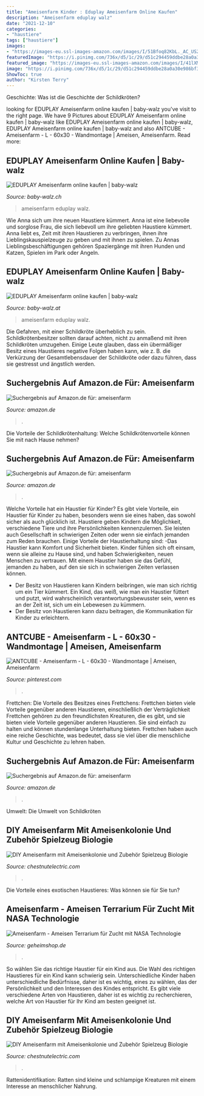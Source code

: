 ```yaml
---
title: "Ameisenfarm Kinder : Eduplay Ameisenfarm Online Kaufen"
description: "Ameisenfarm eduplay walz"
date: "2021-12-10"
categories:
- "haustiere"
tags: ["haustiere"]
images:
- "https://images-eu.ssl-images-amazon.com/images/I/51Bfoq82KbL._AC_US218_.jpg"
featuredImage: "https://i.pinimg.com/736x/d5/1c/29/d51c294459ddbe28a0a30e986bf32b06.jpg"
featured_image: "https://images-eu.ssl-images-amazon.com/images/I/41lXMOwPI0L._AC_US160_.jpg"
image: "https://i.pinimg.com/736x/d5/1c/29/d51c294459ddbe28a0a30e986bf32b06.jpg"
ShowToc: true
author: "Kirsten Terry"
---
```



Geschichte: Was ist die Geschichte der Schildkröten?

	

		
looking for EDUPLAY Ameisenfarm online kaufen | baby-walz you've visit to the right page. We have 9 Pictures about EDUPLAY Ameisenfarm online kaufen | baby-walz like EDUPLAY Ameisenfarm online kaufen | baby-walz, EDUPLAY Ameisenfarm online kaufen | baby-walz and also ANTCUBE - Ameisenfarm - L - 60x30 - Wandmontage | Ameisen, Ameisenfarm. Read more:
		
    
## EDUPLAY Ameisenfarm Online Kaufen | Baby-walz

<img loading=lazy src="https://images.baby-walz.ch/v2/470x470_r1/wcs/images/KI/852/852584_03/tif/eduplay-ameisenfarm-p1026673-1.jpg" onerror="this.onerror=null;this.src='https://tse2.mm.bing.net/th?id=OIP.wjUi5sIte0ocUakmZ2roXAAAAA&amp;pid=15.1';" alt="EDUPLAY Ameisenfarm online kaufen | baby-walz">

_Source: baby-walz.ch_

>ameisenfarm eduplay walz. 

	

Wie Anna sich um ihre neuen Haustiere kümmert.
Anna ist eine liebevolle und sorglose Frau, die sich liebevoll um ihre geliebten Haustiere kümmert. Anna liebt es, Zeit mit ihren Haustieren zu verbringen, ihnen ihre Lieblingskauspielzeuge zu geben und mit ihnen zu spielen. Zu Annas Lieblingsbeschäftigungen gehören Spaziergänge mit ihren Hunden und Katzen, Spielen im Park oder Angeln.

    
## EDUPLAY Ameisenfarm Online Kaufen | Baby-walz

<img loading=lazy src="https://images.baby-walz.at/v2/470x470_r1/wcs/images/KI/852/852584_01/tif/eduplay-ameisenfarm-p1026673-3.jpg" onerror="this.onerror=null;this.src='https://tse4.mm.bing.net/th?id=OIP.a_3Lni1Qbo7QE-Nd7jvBmQAAAA&amp;pid=15.1';" alt="EDUPLAY Ameisenfarm online kaufen | baby-walz">

_Source: baby-walz.at_

>ameisenfarm eduplay walz. 

	

Die Gefahren, mit einer Schildkröte überheblich zu sein.
Schildkrötenbesitzer sollten darauf achten, nicht zu anmaßend mit ihren Schildkröten umzugehen. Einige Leute glauben, dass ein übermäßiger Besitz eines Haustieres negative Folgen haben kann, wie z. B. die Verkürzung der Gesamtlebensdauer der Schildkröte oder dazu führen, dass sie gestresst und ängstlich werden.

    
## Suchergebnis Auf Amazon.de Für: Ameisenfarm

<img loading=lazy src="https://images-eu.ssl-images-amazon.com/images/I/51dbV1CY-fL._AC_US500_QL65_.jpg" onerror="this.onerror=null;this.src='https://tse1.mm.bing.net/th?id=OIP.3LsnzNcKacqjCkmscInPtAHaHa&amp;pid=15.1';" alt="Suchergebnis auf Amazon.de für: ameisenfarm">

_Source: amazon.de_

>. 

	

Die Vorteile der Schildkrötenhaltung: Welche Schildkrötenvorteile können Sie mit nach Hause nehmen?

    
## Suchergebnis Auf Amazon.de Für: Ameisenfarm

<img loading=lazy src="https://images-eu.ssl-images-amazon.com/images/I/41lXMOwPI0L._AC_US160_.jpg" onerror="this.onerror=null;this.src='https://tse1.mm.bing.net/th?id=OIP.n4uF22B0XBBzjJXy17pjAQAAAA&amp;pid=15.1';" alt="Suchergebnis auf Amazon.de für: ameisenfarm">

_Source: amazon.de_

>. 

	

Welche Vorteile hat ein Haustier für Kinder?
Es gibt viele Vorteile, ein Haustier für Kinder zu haben, besonders wenn sie eines haben, das sowohl sicher als auch glücklich ist. Haustiere geben Kindern die Möglichkeit, verschiedene Tiere und ihre Persönlichkeiten kennenzulernen. Sie leisten auch Gesellschaft in schwierigen Zeiten oder wenn sie einfach jemanden zum Reden brauchen. Einige Vorteile der Haustierhaltung sind:
-Das Haustier kann Komfort und Sicherheit bieten. Kinder fühlen sich oft einsam, wenn sie alleine zu Hause sind, und haben Schwierigkeiten, neuen Menschen zu vertrauen. Mit einem Haustier haben sie das Gefühl, jemanden zu haben, auf den sie sich in schwierigen Zeiten verlassen können.
- Der Besitz von Haustieren kann Kindern beibringen, wie man sich richtig um ein Tier kümmert. Ein Kind, das weiß, wie man ein Haustier füttert und putzt, wird wahrscheinlich verantwortungsbewusster sein, wenn es an der Zeit ist, sich um ein Lebewesen zu kümmern.
- Der Besitz von Haustieren kann dazu beitragen, die Kommunikation für Kinder zu erleichtern.

    
## ANTCUBE - Ameisenfarm - L - 60x30 - Wandmontage | Ameisen, Ameisenfarm

<img loading=lazy src="https://i.pinimg.com/736x/d5/1c/29/d51c294459ddbe28a0a30e986bf32b06.jpg" onerror="this.onerror=null;this.src='https://tse3.mm.bing.net/th?id=OIP.53kk1vs-SBw8Zg2YKHZG-wHaFj&amp;pid=15.1';" alt="ANTCUBE - Ameisenfarm - L - 60x30 - Wandmontage | Ameisen, Ameisenfarm">

_Source: pinterest.com_

>. 

	

Frettchen: Die Vorteile des Besitzes eines Frettchens: Frettchen bieten viele Vorteile gegenüber anderen Haustieren, einschließlich der Verträglichkeit
Frettchen gehören zu den freundlichsten Kreaturen, die es gibt, und sie bieten viele Vorteile gegenüber anderen Haustieren. Sie sind einfach zu halten und können stundenlange Unterhaltung bieten. Frettchen haben auch eine reiche Geschichte, was bedeutet, dass sie viel über die menschliche Kultur und Geschichte zu lehren haben.

    
## Suchergebnis Auf Amazon.de Für: Ameisenfarm

<img loading=lazy src="https://images-eu.ssl-images-amazon.com/images/I/51Bfoq82KbL._AC_US218_.jpg" onerror="this.onerror=null;this.src='https://tse3.mm.bing.net/th?id=OIP.gbljVpAR15tmv4wNjjC6sgAAAA&amp;pid=15.1';" alt="Suchergebnis auf Amazon.de für: ameisenfarm">

_Source: amazon.de_

>. 

	

Umwelt: Die Umwelt von Schildkröten

    
## DIY Ameisenfarm Mit Ameisenkolonie Und Zubehör Spielzeug Biologie

<img loading=lazy src="https://www.picclickimg.com/d/l400/pict/264585842030_/Ameisenfarm-mit-Ameisenkolonie-und-Zubehör-DIY-III.jpg" onerror="this.onerror=null;this.src='https://tse3.mm.bing.net/th?id=OIP.3f36eZqapkci3LRTycj3-gAAAA&amp;pid=15.1';" alt="DIY Ameisenfarm mit Ameisenkolonie und Zubehör Spielzeug Biologie">

_Source: chestnutelectric.com_

>. 

	

Die Vorteile eines exotischen Haustieres: Was können sie für Sie tun?

    
## Ameisenfarm - Ameisen Terrarium Für Zucht Mit NASA Technologie

<img loading=lazy src="https://www.geheimshop.de/media/image/42/bd/48/ameisen-terarrium_600x400.jpg" onerror="this.onerror=null;this.src='https://tse3.mm.bing.net/th?id=OIP.6jTSpBhZCcna7Wk9q-o-VQHaE8&amp;pid=15.1';" alt="Ameisenfarm - Ameisen Terrarium für Zucht mit NASA Technologie">

_Source: geheimshop.de_

>. 

	

So wählen Sie das richtige Haustier für ein Kind aus.
Die Wahl des richtigen Haustieres für ein Kind kann schwierig sein. Unterschiedliche Kinder haben unterschiedliche Bedürfnisse, daher ist es wichtig, eines zu wählen, das der Persönlichkeit und den Interessen des Kindes entspricht. Es gibt viele verschiedene Arten von Haustieren, daher ist es wichtig zu recherchieren, welche Art von Haustier für Ihr Kind am besten geeignet ist.

    
## DIY Ameisenfarm Mit Ameisenkolonie Und Zubehör Spielzeug Biologie

<img loading=lazy src="https://www.picclickimg.com/d/l400/pict/163592617270_/Ameisenhaus-Ameisenfarm-Ameisen-Ant-nest-Dorf-Plantage-Cube.jpg" onerror="this.onerror=null;this.src='https://tse2.mm.bing.net/th?id=OIP.p1OKEaulcQEspClt48UjxwAAAA&amp;pid=15.1';" alt="DIY Ameisenfarm mit Ameisenkolonie und Zubehör Spielzeug Biologie">

_Source: chestnutelectric.com_

>. 

	

Rattenidentifikation: Ratten sind kleine und schlampige Kreaturen mit einem Interesse an menschlicher Nahrung.


